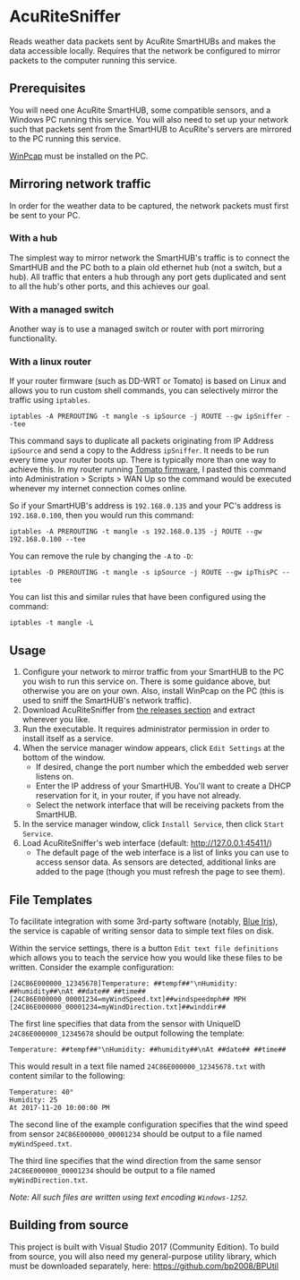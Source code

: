 # AcuRiteSniffer
Reads weather data packets sent by AcuRite SmartHUBs and makes the data accessible locally.  Requires that the network be configured to mirror packets to the computer running this service.

## Prerequisites

You will need one AcuRite SmartHUB, some compatible sensors, and a Windows PC running this service.  You will also need to set up your network such that packets sent from the SmartHUB to AcuRite's servers are mirrored to the PC running this service.

[WinPcap](https://www.winpcap.org/) must be installed on the PC.

## Mirroring network traffic

In order for the weather data to be captured, the network packets must first be sent to your PC.

### With a hub

The simplest way to mirror network the SmartHUB's traffic is to connect the SmartHUB and the PC both to a plain old ethernet hub (not a switch, but a hub).  All traffic that enters a hub through any port gets duplicated and sent to all the hub's other ports, and this achieves our goal.

### With a managed switch

Another way is to use a managed switch or router with port mirroring functionality.

### With a linux router

If your router firmware (such as DD-WRT or Tomato) is based on Linux and allows you to run custom shell commands, you can selectively mirror the traffic using `iptables`.

```
iptables -A PREROUTING -t mangle -s ipSource -j ROUTE --gw ipSniffer --tee
```

This command says to duplicate all packets originating from IP Address `ipSource` and send a copy to the Address `ipSniffer`.  It needs to be run every time your router boots up.  There is typically more than one way to achieve this.  In my router running [Tomato firmware](http://tomato.groov.pl/), I pasted this command into Administration > Scripts > WAN Up so the command would be executed whenever my internet connection comes online.

So if your SmartHUB's address is `192.168.0.135` and your PC's address is `192.168.0.100`, then you would run this command:

```
iptables -A PREROUTING -t mangle -s 192.168.0.135 -j ROUTE --gw 192.168.0.100 --tee
```

You can remove the rule by changing the `-A` to `-D`:

```
iptables -D PREROUTING -t mangle -s ipSource -j ROUTE --gw ipThisPC --tee
```

You can list this and similar rules that have been configured using the command:

```
iptables -t mangle -L
```

## Usage

1) Configure your network to mirror traffic from your SmartHUB to the PC you wish to run this service on.  There is some guidance above, but otherwise you are on your own.  Also, install WinPcap on the PC (this is used to sniff the SmartHUB's network traffic).
2) Download AcuRiteSniffer from [the releases section](https://github.com/bp2008/AcuRiteSniffer/releases) and extract wherever you like.
3) Run the executable.  It requires administrator permission in order to install itself as a service.
4) When the service manager window appears, click `Edit Settings` at the bottom of the window.
    * If desired, change the port number which the embedded web server listens on.
    * Enter the IP address of your SmartHUB.  You'll want to create a DHCP reservation for it, in your router, if you have not already.
    * Select the network interface that will be receiving packets from the SmartHUB.
5) In the service manager window, click `Install Service`, then click `Start Service`.
6) Load AcuRiteSniffer's web interface (default: http://127.0.0.1:45411/)
    * The default page of the web interface is a list of links you can use to access sensor data.  As sensors are detected, additional links are added to the page (though you must refresh the page to see them).

## File Templates

To facilitate integration with some 3rd-party software (notably, [Blue Iris](http://blueirissoftware.com/)), the service is capable of writing sensor data to simple text files on disk.

Within the service settings, there is a button `Edit text file definitions` which allows you to teach the service how you would like these files to be written.  Consider the example configuration:

```
[24C86E000000_12345678]Temperature: ##tempf##°\nHumidity: ##humidity##\nAt ##date## ##time##
[24C86E000000_00001234=myWindSpeed.txt]##windspeedmph## MPH
[24C86E000000_00001234=myWindDirection.txt]##winddir##
```

The first line specifies that data from the sensor with UniqueID `24C86E000000_12345678` should be output following the template:

```
Temperature: ##tempf##°\nHumidity: ##humidity##\nAt ##date## ##time##
```

This would result in a text file named `24C86E000000_12345678.txt` with content similar to the following:

```
Temperature: 40°
Humidity: 25
At 2017-11-20 10:00:00 PM
```

The second line of the example configuration specifies that the wind speed from sensor `24C86E000000_00001234` should be output to a file named `myWindSpeed.txt`.

The third line specifies that the wind direction from the same sensor `24C86E000000_00001234` should be output to a file named `myWindDirection.txt`.

*Note: All such files are written using text encoding `Windows-1252`.*

## Building from source

This project is built with Visual Studio 2017 (Community Edition).  To build from source, you will also need my general-purpose utility library, which must be downloaded separately, here: https://github.com/bp2008/BPUtil
